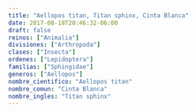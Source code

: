 ```yaml
---
title: "Aellopos titan, Titan sphinx, Cinta Blanca"
date: 2017-08-18T20:46:32-06:00
draft: false
reinos: ["Animalia"]
divisiones: ["Arthropoda"]
clases: ["Insecta"]
ordenes: ["Lepidoptera"]
familias: ["Sphingidae"]
generos: ["Aellopos"]
nombre_cientifico: "Aellopos titan"
nombre_comun: "Cinta Blanca"
nombre_ingles: "Titan sphinx"
---
```

